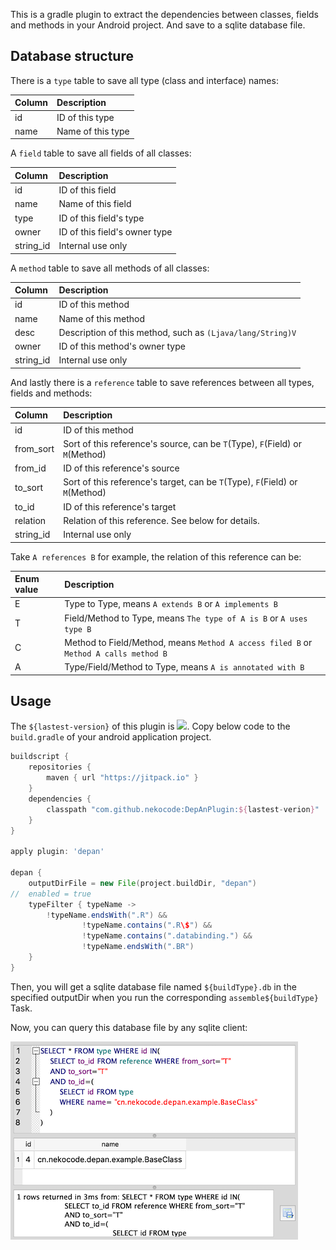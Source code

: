 This is a gradle plugin to extract the dependencies between classes, fields and methods in your Android project. And save to a sqlite database file.

## Database structure

There is a `type` table to save all type (class and interface) names:

| Column | Description |
| :- | :- |
| id | ID of this type |
| name | Name of this type |

A `field` table to save all fields of all classes:

| Column | Description |
| :- | :- |
| id | ID of this field |
| name | Name of this field |
| type | ID of this field's type |
| owner | ID of this field's owner type |
| string_id | Internal use only |

A `method` table to save all methods of all classes:

| Column | Description |
| :- | :- |
| id | ID of this method |
| name | Name of this method |
| desc | Description of this method, such as `(Ljava/lang/String)V` |
| owner | ID of this method's owner type |
| string_id | Internal use only |

And lastly there is a `reference` table to save references between all types, fields and methods:

| Column | Description |
| :- | :- |
| id | ID of this method |
| from_sort | Sort of this reference's source, can be `T`(Type), `F`(Field) or `M`(Method) |
| from_id | ID of this reference's source |
| to_sort | Sort of this reference's target, can be `T`(Type), `F`(Field) or `M`(Method) |
| to_id | ID of this reference's target |
| relation | Relation of this reference. See below for details. |
| string_id | Internal use only |

Take `A references B` for example, the relation of this reference can be:

| Enum value | Description |
| :- | :- |
| E | Type to Type, means `A extends B` or `A implements B` |
| T | Field/Method to Type, means `The type of A is B` or `A uses type B` |
| C | Method to Field/Method, means `Method A access filed B` or `Method A calls method B` |
| A | Type/Field/Method to Type, means `A is annotated with B` |

## Usage

The `${lastest-version}` of this plugin is [![](https://jitpack.io/v/nekocode/DepAnPlugin.svg)](https://jitpack.io/#nekocode/DepAnPlugin). Copy below code to the `build.gradle` of your android application project.

```gradle
buildscript {
    repositories {
        maven { url "https://jitpack.io" }
    }
    dependencies {
        classpath "com.github.nekocode:DepAnPlugin:${lastest-verion}"
    }
}

apply plugin: 'depan'
 
depan {
    outputDirFile = new File(project.buildDir, "depan")
//  enabled = true
    typeFilter { typeName ->
        !typeName.endsWith(".R") &&
                !typeName.contains(".R\$") &&
                !typeName.contains(".databinding.") &&
                !typeName.endsWith(".BR")
    }
}
```

Then, you will get a sqlite database file named `${buildType}.db` in the specified outputDir when you run the corresponding `assemble${buildType}` Task.

Now, you can query this database file by any sqlite client: 

![query_result](images/query_result.png)
